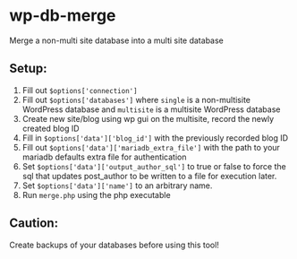# wp-db-merge
Merge a non-multi site database into a multi site database

## Setup:
 1. Fill out `$options['connection']`
 2. Fill out `$options['databases']` where `single` is a non-multisite WordPress database
    and `multisite` is a multisite WordPress database
 3. Create new site/blog using wp gui on the multisite, record the newly created blog ID
 4. Fill in `$options['data']['blog_id']` with the previously recorded blog ID
 5. Fill out `$options['data']['mariadb_extra_file']` with the path to your mariadb defaults extra file for authentication
 6. Set `$options['data']['output_author_sql']` to true or false to force the sql that updates post_author to be written
    to a file for execution later.
 7. Set `$options['data']['name']` to an arbitrary name.
 8. Run `merge.php` using the php executable

## Caution:
Create backups of your databases before using this tool!
